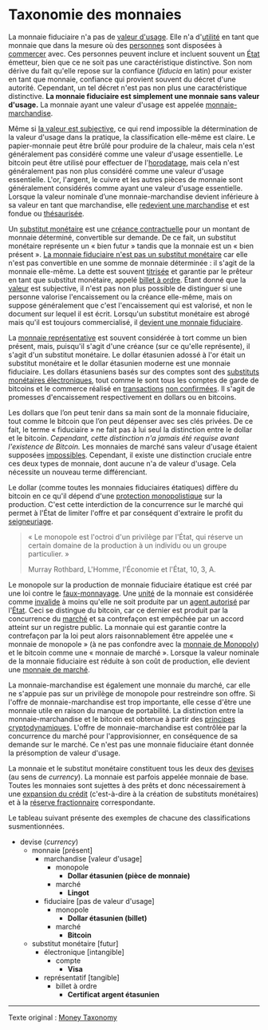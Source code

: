 Taxonomie des monnaies
======================

La monnaie fiduciaire n'a pas de [valeur d'usage](https://fr.wikipedia.org/wiki/Valeur_d%27usage). Elle n'a d'[utilité](ch101-glossary.md#utilité) en tant que monnaie que dans la mesure où des [personnes](ch101-glossary.md#personne) sont disposées à [commercer](ch101-glossary.md#commerce) avec. Ces personnes peuvent inclure et incluent souvent un [État](ch101-glossary.md#état) émetteur, bien que ce ne soit pas une caractéristique distinctive. Son nom dérive du fait qu'elle repose sur la confiance (*fiducia* en latin) pour exister en tant que monnaie, confiance qui provient souvent du décret d'une autorité. Cependant, un tel décret n'est pas non plus une caractéristique distinctive. **La monnaie fiduciaire est simplement une monnaie sans valeur d'usage.** La monnaie ayant une valeur d'usage est appelée [monnaie-marchandise](https://www.wikiberal.org/wiki/Monnaie-marchandise).

Même si [la valeur est subjective](https://fr.wikipedia.org/wiki/Conception_subjective_de_la_valeur), ce qui rend impossible la détermination de la valeur d'usage dans la pratique, la classification elle-même est claire. Le papier-monnaie peut être brûlé pour produire de la chaleur, mais cela n'est généralement pas considéré comme une valeur d'usage essentielle. Le bitcoin peut être utilisé pour effectuer de l'[horodatage](https://fr.wikipedia.org/wiki/Horodatage), mais cela n'est généralement pas non plus considéré comme une valeur d'usage essentielle. L'or, l'argent, le cuivre et les autres pièces de monnaie sont généralement considérés comme ayant une valeur d'usage essentielle. Lorsque la valeur nominale d’une monnaie-marchandise devient inférieure à sa valeur en tant que marchandise, elle [redevient une marchandise](https://en.wikipedia.org/wiki/Venezuelan_bol%C3%ADvar#Bol%C3%ADvar_fuerte_2) et est fondue ou [thésaurisée](https://fr.wikipedia.org/wiki/Loi_de_Gresham).

Un [substitut monétaire](https://www.wikiberal.org/wiki/Support_mon%C3%A9taire#Substitut_mon%C3%A9taire) est une [créance contractuelle](https://financial-dictionary.thefreedictionary.com/Contractual+Claim) pour un montant de monnaie déterminé, convertible sur demande. De ce fait, un substitut monétaire représente un « bien futur » tandis que la monnaie est un « bien présent ». [La monnaie fiduciaire n'est pas un substitut monétaire](ch047-debt-loop-fallacy.md) car elle n'est pas convertible en une somme de monnaie déterminée : il s'agit de la monnaie elle-même. La dette est souvent [titrisée](https://fr.wikipedia.org/wiki/Titrisation) et garantie par le prêteur en tant que substitut monétaire, appelé [billet à ordre](https://fr.wikipedia.org/wiki/Effet_de_commerce#Billet_%C3%A0_ordre). Étant donné que la [valeur](ch101-glossary.md#valeur) est subjective, il n'est pas non plus possible de distinguer si une personne valorise l'encaissement ou la créance elle-même, mais on suppose généralement que c'est l'encaissement qui est valorisé, et non le document sur lequel il est écrit. Lorsqu'un substitut monétaire est abrogé mais qu'il est toujours commercialisé, il [devient une monnaie fiduciaire](https://fr.wikipedia.org/wiki/Gold_certificate).

La [monnaie représentative](https://en.wikipedia.org/wiki/Representative_money) est souvent considérée à tort comme un bien présent, mais, puisqu'il s'agit d'une créance (sur ce qu'elle représente), il s'agit d'un substitut monétaire. Le dollar étasunien adossé à l'or était un substitut monétaire et le dollar étasunien moderne est une monnaie fiduciaire. Les dollars étasuniens basés sur des comptes sont des [substituts monétaires électroniques](https://fr.wikipedia.org/wiki/Monnaie_%C3%A9lectronique), tout comme le sont tous les comptes de garde de bitcoins et le commerce réalisé en [transactions](ch101-glossary.md#transaction) [non confirmées](ch101-glossary.md#non-confirmée). Il s'agit de promesses d'encaissement respectivement en dollars ou en bitcoins.

Les dollars que l’on peut tenir dans sa main sont de la monnaie fiduciaire, tout comme le bitcoin que l’on peut dépenser avec ses clés privées. De ce fait, le terme « fiduciaire » ne fait pas à lui seul la distinction entre le dollar et le bitcoin. *Cependant, cette distinction n'a jamais été requise avant l'existence de Bitcoin.* Les monnaies de marché sans valeur d'usage étaient supposées [impossibles](ch074-regression-fallacy.md). Cependant, il existe une distinction cruciale entre ces deux types de monnaie, dont aucune n'a de valeur d'usage. Cela nécessite un nouveau terme différenciant.

Le dollar (comme toutes les monnaies fiduciaires étatiques) diffère du bitcoin en ce qu'il dépend d'une [protection monopolistique](https://www.catallaxia.org/wiki/Murray_Rothbard:L%27Homme,_l%27%C3%A9conomie_et_l%27Etat_-_chapitre_10#A._D.C3.A9finitions_du_monopole) sur la production. C'est cette interdiction de la concurrence sur le marché qui permet à l'État de limiter l'offre et par conséquent d'extraire le profit du [seigneuriage](https://fr.wikipedia.org/wiki/Seigneuriage).

> « Le monopole est l'octroi d'un privilège par l'État, qui réserve un certain domaine de la production à un individu ou un groupe particulier. »
>
> Murray Rothbard, L'Homme, l'Économie et l'État, 10, 3, A.

Le monopole sur la production de monnaie fiduciaire étatique est créé par une loi contre le [faux-monnayage](https://fr.wikipedia.org/wiki/Faux-monnayage). Une [unité](ch101-glossary.md#unité) de la monnaie est considérée comme [invalide](ch101-glossary.md#validité) à moins qu'elle ne soit produite par un [agent autorisé](https://www.moneyfactory.gov/) par l'[État](ch101-glossary.md#état). Ceci se distingue du bitcoin, car ce dernier est produit par la concurrence du [marché](ch101-glossary.md#marché) et sa contrefaçon est empêchée par un accord atteint sur un registre public. La monnaie qui est garantie contre la contrefaçon par la loi peut alors raisonnablement être appelée une « monnaie de monopole » (à ne pas confondre avec la [monnaie de Monopoly](https://monopoly.fandom.com/wiki/Monopoly_Money)) et le bitcoin comme une « monnaie de marché ». Lorsque la valeur nominale de la monnaie fiduciaire est réduite à son coût de production, elle devient une [monnaie de marché](https://fr.wikipedia.org/wiki/Dollar_du_Zimbabwe).

La monnaie-marchandise est également une monnaie du marché, car elle ne s'appuie pas sur un privilège de monopole pour restreindre son offre. Si l'offre de monnaie-marchandise est trop importante, elle cesse d'être une monnaie utile en raison du manque de portabilité. La distinction entre la monnaie-marchandise et le bitcoin est obtenue à partir des [principes cryptodynamiques](ch027-cryptodynamic-principles.md). L'offre de monnaie-marchandise est contrôlée par la concurrence du marché pour l'approvisionner, en conséquence de sa demande sur le marché. Ce n'est pas une monnaie fiduciaire étant donnée la présomption de valeur d'usage.

La monnaie et le substitut monétaire constituent tous les deux des [devises](https://en.wikipedia.org/wiki/Currency) (au sens de *currency*). La monnaie est parfois appelée monnaie de base. Toutes les monnaies sont sujettes à des prêts et donc nécessairement à une [expansion du crédit](ch046-credit-expansion-fallacy.md) (c'est-à-dire à la création de substituts monétaires) et à la [réserve fractionnaire](ch098-reserve-definition.md) correspondante.

Le tableau suivant présente des exemples de chacune des classifications susmentionnées.

* devise (*currency*)
    * monnaie [présent]
        * marchandise [valeur d'usage]
            * monopole
                * **Dollar étasunien (pièce de monnaie)**
            * marché
                * **Lingot**
        * fiduciaire [pas de valeur d'usage]
            * monopole
                * **Dollar étasunien (billet)**
            * marché
                * **Bitcoin**
    * substitut monétaire [futur]
        * électronique [intangible]
            * compte
                * **Visa**
        * représentatif [tangible]
            * billet à ordre
                * **Certificat argent étasunien**

---

Texte original : [Money Taxonomy](https://github.com/libbitcoin/libbitcoin-system/wiki/Money-Taxonomy)